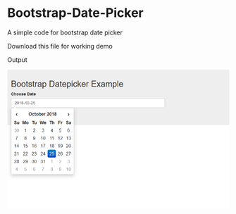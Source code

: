 # Bootstrap-Date-Picker
A simple code for bootstrap date picker

Download this file for working demo

Output 

![alt text](images/datepicker.png)